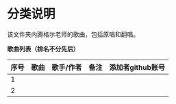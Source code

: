# 分类说明
该文件夹内腾格尔老师的歌曲，包括原唱和翻唱。

**歌曲列表（排名不分先后）**

|序号|歌曲|歌手/作者|备注|添加者github账号|
| --- | --- | --- | --- | --- |
|1| | | | |
|2| | | | |
